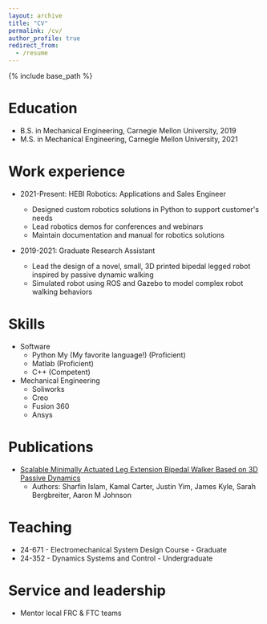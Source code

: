 ```yaml
---
layout: archive
title: "CV"
permalink: /cv/
author_profile: true
redirect_from:
  - /resume
---
```


{% include base_path %}

Education
======
* B.S. in Mechanical Engineering, Carnegie Mellon University, 2019
* M.S. in Mechanical Engineering, Carnegie Mellon University, 2021

Work experience
======
* 2021-Present: HEBI Robotics: Applications and Sales Engineer
  * Designed custom robotics solutions in Python to support customer's needs
  * Lead robotics demos for conferences and webinars
  * Maintain documentation and manual for robotics solutions

* 2019-2021: Graduate Research Assistant
  * Lead the design of a novel, small, 3D printed bipedal legged robot inspired by passive dynamic walking
  * Simulated robot using ROS and Gazebo to model complex robot walking behaviors
  
Skills
======
* Software
  * Python My (My favorite language!) (Proficient)
  * Matlab (Proficient)
  * C++ (Competent)
* Mechanical Engineering
  * Soliworks
  * Creo
  * Fusion 360
  * Ansys


Publications
======
  * [Scalable Minimally Actuated Leg Extension Bipedal Walker Based on 3D Passive Dynamics](https://www.youtube.com/watch?v=kECAdJEaJlk)
    * Authors: Sharfin Islam, Kamal Carter, Justin Yim, James Kyle, Sarah Bergbreiter, Aaron M Johnson
  
  
Teaching
======
  * 24-671 - Electromechanical System Design Course - Graduate
  * 24-352 - Dynamics Systems and Control - Undergraduate
  
Service and leadership
======
* Mentor local FRC & FTC teams
